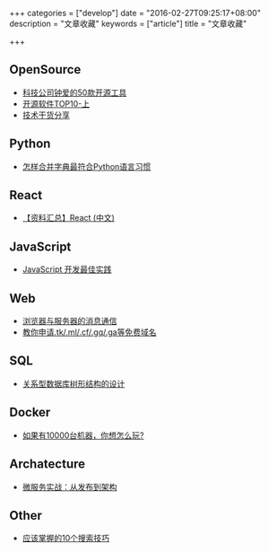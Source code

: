 +++
categories = ["develop"]
date = "2016-02-27T09:25:17+08:00"
description = "文章收藏"
keywords = ["article"]
title = "文章收藏"

+++

## OpenSource

+ [科技公司钟爱的50款开源工具](https://mp.weixin.qq.com/s?__biz=MjM5MzM3NjM4MA==&mid=405458525&idx=1&sn=55df62ed6bd01823806a0f1823f3d09c&scene=1&srcid=02264HbqiU0NKglMR5FpYrxr&key=710a5d99946419d952b51286bb476ae852980381752236f35f6efed2d81774806f1a7c345fa76ff83cf2e78cf079c5ea&ascene=0)
+ [开源软件TOP10-上](http://toutiao.com/a6249769056532447489/)
+ [技术干货分享](http://blog.luoyuanhang.com/2016/03/27/%E6%8A%80%E6%9C%AF%E5%B9%B2%E8%B4%A7%E5%88%86%E4%BA%AB/)

## Python

+ [怎样合并字典最符合Python语言习惯](http://codingpy.com/article/the-idiomatic-way-to-merge-dicts-in-python/?hmsr=toutiao.io&utm_medium=toutiao.io&utm_source=toutiao.io)

## React

+ [【资料汇总】React (中文)](https://github.com/dingyiming/learn-Js-react/issues/1)

## JavaScript

+ [JavaScript 开发最佳实践](http://web.jobbole.com/85265/)

## Web

+ [浏览器与服务器的消息通信](http://blog.brucefeng.info/post/brower-server-msg)
+ [教你申请.tk/.ml/.cf/.gq/.ga等免费域名](http://www.dou-bi.com/dbwz-3/)

## SQL

+ [关系型数据库树形结构的设计](https://segmentfault.com/a/1190000004443840#articleHeader0)

## Docker

+ [如果有10000台机器，你想怎么玩?](http://qinghua.github.io/kubernetes-in-mesos-1/)

## Archatecture

+ [微服务实战：从发布到架构](http://toutiao.com/m6140376053/)

## Other

+ [应该掌握的10个搜索技巧](http://www.imooc.com/article/4071)
